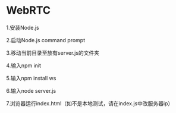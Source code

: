 # WebRTC 
1.安装Node.js 

2.启动Node.js command prompt 

3.移动当前目录至放有server.js的文件夹 

4.输入npm init 

5.输入npm install ws 

6.输入node server.js 

7.浏览器运行index.html（如不是本地测试，请在index.js中改服务器ip） 
